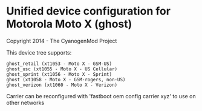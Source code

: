 Unified device configuration for Motorola Moto X (ghost)
==============================
Copyright 2014 - The CyanogenMod Project

This device tree supports:

    ghost_retail (xt1053 - Moto X - GSM-US)
    ghost_usc (xt1055 - Moto X - US Cellular)
    ghost_sprint (xt1056 - Moto X - Sprint)
    ghost (xt1058 - Moto X - GSM-rogers, non-US)
    ghost_verizon (xt1060 - Moto X - Verizon)

Carrier can be reconfigured with 'fastboot oem config carrier xyz' to use on other networks
